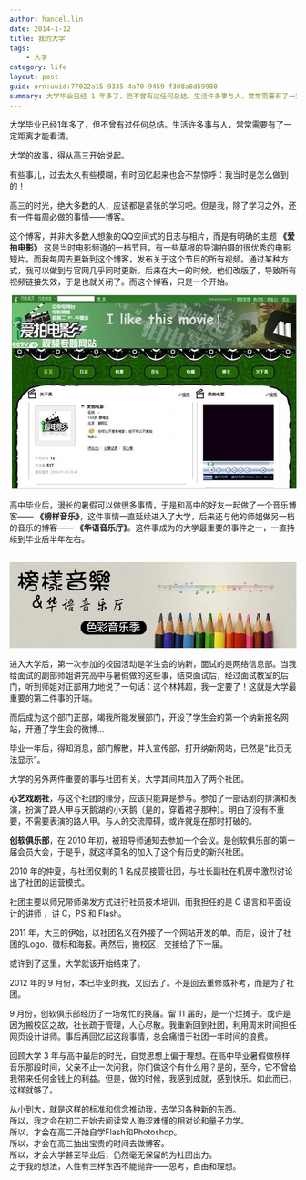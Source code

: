 ```yaml
---
author: hancel.lin
date: 2014-1-12
title: 我的大学 
tags: 
    - 大学
category: life
layout: post
guid: urn:uuid:77022a15-9335-4a70-9459-f308a8d59980
summary: 大学毕业已经 1 年多了，但不曾有过任何总结。生活许多事与人，常常需要有了一定距离才能看清。
---
```

大学毕业已经1年多了，但不曾有过任何总结。生活许多事与人，常常需要有了一定距离才能看清。

大学的故事，得从高三开始说起。

有些事儿，过去太久有些模糊，有时回忆起来也会不禁惊呼：我当时是怎么做到的！  

高三的时光，绝大多数的人，应该都是紧张的学习吧。但是我，除了学习之外，还有一件每周必做的事情——博客。

这个博客，并非大多数人想象的QQ空间式的日志与相片，而是有明确的主题 **《爱拍电影》** 这是当时电影频道的一档节目，有一些草根的导演拍摄的很优秀的电影短片。而我每周去更新到这个博客，发布关于这个节目的所有视频。通过某种方式，我可以做到与官网几乎同时更新。后来在大一的时候，他们改版了，导致所有视频链接失效，于是也就关闭了。而这个博客，只是一个开始。

 ![图片](/media/files/my-college/movie.jpg)

高中毕业后，漫长的暑假可以做很多事情，于是和高中的好友一起做了一个音乐博客—— **《榜样音乐》**，这件事情一直延续进入了大学，后来还与他的师姐做另一档的音乐的博客—— **《华语音乐厅》**。这件事成为的大学最重要的事件之一，一直持续到毕业后半年左右。

 ![图片](/media/files/my-college/music.jpg)

进入大学后，第一次参加的校园活动是学生会的纳新，面试的是网络信息部。当我给面试的副部师姐讲完高中与暑假做的这些事，结束面试后，经过面试教室的后门，听到师姐对正部用力地说了一句话：这个林韩超，我一定要了！这就是大学最重要的第二件事的开端。

而后成为这个部门正部，竭我所能发展部门，开设了学生会的第一个纳新报名网站，开通了学生会的微博…

毕业一年后，得知消息，部门解散，并入宣传部，打开纳新网站，已然是“此页无法显示”。

大学的另外两件重要的事与社团有关。大学其间共加入了两个社团。

**心艺戏剧社**，与这个社团的缘分，应该只能算是参与。参加了一部话剧的排演和表演，扮演了路人甲与天鹅湖的小天鹅（是的，穿着裙子那种）。明白了没有不重要，不需要表演的路人甲。与人的交流障碍，或许就是在那时打破的。

**创软俱乐部**，在 2010 年初，被班导师通知去参加一个会议。是创软俱乐部的第一届会员大会，于是乎，就这样莫名的加入了这个有历史的新兴社团。
  
2010 年的仲夏，与社团仅剩的 1 名成员接管社团，与社长副社在机房中激烈讨论出了社团的运营模式。

社团主要以师兄带师弟发方式进行社员技术培训，而我担任的是 C 语言和平面设计的讲师 ，讲 C，PS 和 Flash。

2011 年，大三的伊始，以社团名义在外接了一个网站开发的单。而后，设计了社团的Logo，徽标和海报。再然后，搬校区，交接给了下一届。

或许到了这里，大学就该开始结束了。

2012 年的 9 月份，本已毕业的我，又回去了。不是回去重修或补考，而是为了社团。

9 月份，创软俱乐部经历了一场匆忙的换届。留 11 届的，是一个烂摊子。或许是因为搬校区之故，社长疏于管理，人心尽散。我重新回到社团，利用周末时间担任网页设计讲师。事后再回忆起这段事情，总会痛惜于社团一年时间的浪费。 
  
回顾大学 3 年与高中最后的时光，自觉思想上偏于理想。在高中毕业暑假做榜样音乐那段时间，父亲不止一次问我，你们做这个有什么用？是的，至今，它不曾给我带来任何金钱上的利益。但是，做的时候，我感到成就，感到快乐。如此而已，这样就够了。

从小到大，就是这样的标准和信念推动我，去学习各种新的东西。  
所以，我才会在初二开始去阅读常人晦涩难懂的相对论和量子力学。  
所以，才会在高二开始自学Flash和Photoshop。  
所以，才会在高三抽出宝贵的时间去做博客。  
所以，才会大学甚至毕业后，仍然毫无保留的为社团出力。  
之于我的想法，人性有三样东西不能抛弃——思考，自由和理想。